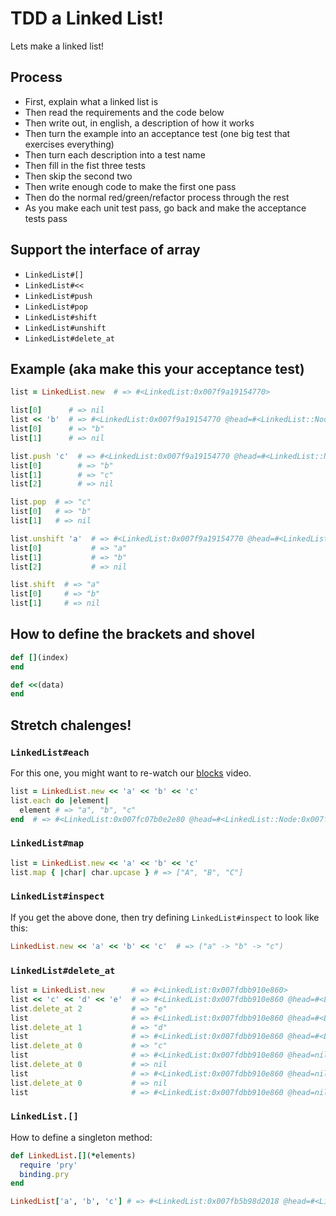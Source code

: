 TDD a Linked List!
==================

Lets make a linked list!

Process
-------

* First, explain what a linked list is
* Then read the requirements and the code below
* Then write out, in english, a description of how it works
* Then turn the example into an acceptance test (one big test that exercises everything)
* Then turn each description into a test name
* Then fill in the fist three tests
* Then skip the second two
* Then write enough code to make the first one pass
* Then do the normal red/green/refactor process through the rest
* As you make each unit test pass, go back and make the acceptance tests pass


Support the interface of array
------------------------------

* `LinkedList#[]`
* `LinkedList#<<`
* `LinkedList#push`
* `LinkedList#pop`
* `LinkedList#shift`
* `LinkedList#unshift`
* `LinkedList#delete_at`


Example (aka make this your acceptance test)
--------------------------------------------

```ruby
list = LinkedList.new  # => #<LinkedList:0x007f9a19154770>

list[0]      # => nil
list << 'b'  # => #<LinkedList:0x007f9a19154770 @head=#<LinkedList::Node:0x007f9a191542e8 @data="b", @link=nil>>
list[0]      # => "b"
list[1]      # => nil

list.push 'c'  # => #<LinkedList:0x007f9a19154770 @head=#<LinkedList::Node:0x007f9a191542e8 @data="b", @link=#<LinkedList::Node:0x007f9a1914fc70 @data="c", @link=nil>>>
list[0]        # => "b"
list[1]        # => "c"
list[2]        # => nil

list.pop  # => "c"
list[0]   # => "b"
list[1]   # => nil

list.unshift 'a'  # => #<LinkedList:0x007f9a19154770 @head=#<LinkedList::Node:0x007f9a1914e988 @data="a", @link=#<LinkedList::Node:0x007f9a191542e8 @data="b", @link=nil>>>
list[0]           # => "a"
list[1]           # => "b"
list[2]           # => nil

list.shift  # => "a"
list[0]     # => "b"
list[1]     # => nil
```


How to define the brackets and shovel
-------------------------------------

```ruby
def [](index)
end

def <<(data)
end
```


Stretch chalenges!
------------------

### `LinkedList#each`

For this one, you might want to re-watch our [blocks](https://vimeo.com/156462214) video.

```ruby
list = LinkedList.new << 'a' << 'b' << 'c'
list.each do |element|
  element # => "a", "b", "c"
end  # => #<LinkedList:0x007fc07b0e2e80 @head=#<LinkedList::Node:0x007fc07b0e2d40 @data="a", @link=#<LinkedList::Node:0x007fc07b0e2a20 @data="b", @link=#<LinkedList::Node:0x007fc07b0e2930 @data="c", @link=nil>>>>
```


### `LinkedList#map`

```ruby
list = LinkedList.new << 'a' << 'b' << 'c'
list.map { |char| char.upcase } # => ["A", "B", "C"]
```


### `LinkedList#inspect`

If you get the above done, then try defining `LinkedList#inspect` to look like this:

```ruby
LinkedList.new << 'a' << 'b' << 'c'  # => ("a" -> "b" -> "c")
```


### `LinkedList#delete_at`

```ruby
list = LinkedList.new      # => #<LinkedList:0x007fdbb910e860>
list << 'c' << 'd' << 'e'  # => #<LinkedList:0x007fdbb910e860 @head=#<LinkedList::Node:0x007fdbb910e658 @data="c", @link=#<LinkedList::Node:0x007fdbb910e5e0 @data="d", @link=#<LinkedList::Node:0x007fdbb910e568 @data="e", @link=nil>>>>
list.delete_at 2           # => "e"
list                       # => #<LinkedList:0x007fdbb910e860 @head=#<LinkedList::Node:0x007fdbb910e658 @data="c", @link=#<LinkedList::Node:0x007fdbb910e5e0 @data="d", @link=nil>>>
list.delete_at 1           # => "d"
list                       # => #<LinkedList:0x007fdbb910e860 @head=#<LinkedList::Node:0x007fdbb910e658 @data="c", @link=nil>>
list.delete_at 0           # => "c"
list                       # => #<LinkedList:0x007fdbb910e860 @head=nil>
list.delete_at 0           # => nil
list                       # => #<LinkedList:0x007fdbb910e860 @head=nil>
list.delete_at 0           # => nil
list                       # => #<LinkedList:0x007fdbb910e860 @head=nil>
```


### `LinkedList.[]`

How to define a singleton method:

```ruby
def LinkedList.[](*elements)
  require 'pry'
  binding.pry
end

LinkedList['a', 'b', 'c'] # => #<LinkedList:0x007fb5b98d2018 @head=#<LinkedList::Node:0x007fb5b98d1758 @data="a", @link=#<LinkedList::Node:0x007fb5b98d1500 @data="b", @link=#<LinkedList::Node:0x007fb5b98d0588 @data="c", @link=nil>>>>
```
